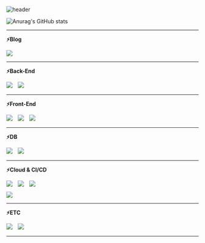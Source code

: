 ![header](https://capsule-render.vercel.app/api?type=cylinder&color=000000&height=150&section=header&text=Back-End%20Developer%0A%EB%82%A8%EA%B1%B4%EC%9A%B1&fontColor=ffffff&fontSize=30&animation=fadeIn&fontAlignY=55)

![Anurag's GitHub stats](https://github-readme-stats.vercel.app/api?username=gunwooknam2023&theme=dark&show_icons=true)

<hr>

<strong>⚡Blog</strong>
<div style="margin-top: 10px; margin-bottom: 10px;">
<a href="https://ngwdeveloper.tistory.com/" target="_blank" rel="noopener noreferrer">
    <img src="https://img.shields.io/badge/tistory-000000?style=flat&logo=tistory&logoColor=white"/>
</a>
</div>

<hr>

<strong>⚡Back-End</strong>
<div style="margin-top: 10px; margin-bottom: 10px;">
    <img src="https://img.shields.io/badge/Java-007396?style=flat&logo=Java&logoColor=white" style="margin-right: 10px;"/>
    <img src="https://img.shields.io/badge/Spring Boot-6DB33F?style=flat&logo=springboot&logoColor=white"/>
</div>

<hr>

<strong>⚡Front-End</strong>
<div style="margin-top: 10px; margin-bottom: 10px;">
    <img src="https://img.shields.io/badge/Html5-E34F26?style=flat&logo=html5&logoColor=white" style="margin-right: 10px;"/>
    <img src="https://img.shields.io/badge/Css3-1572B6?style=flat&logo=css3&logoColor=white" style="margin-right: 10px;"/>
    <img src="https://img.shields.io/badge/Javascript-F7DF1E?style=flat&logo=javascript&logoColor=white"/>
</div>

<hr>

<strong>⚡DB</strong>
<div style="margin-top: 10px; margin-bottom: 10px;">
    <img src="https://img.shields.io/badge/Mysql-4479A1?style=flat&logo=mysql&logoColor=white" style="margin-right: 10px;"/>
    <img src="https://img.shields.io/badge/Redis-DC382D?style=flat&logo=redis&logoColor=white"/>
</div>
<hr>

<strong>⚡Cloud & CI/CD</strong>
<div style="margin-top: 10px; margin-bottom: 10px;">
    <img src="https://img.shields.io/badge/Amazon EC2-FF9900?style=flat&logo=amazonec2&logoColor=white" style="margin-right: 10px;"/>
    <img src="https://img.shields.io/badge/Amazon RDS-527FFF?style=flat&logo=amazonrds&logoColor=white" style="margin-right: 10px;"/>
    <img src="https://img.shields.io/badge/Amazon S3-569A31?style=flat&logo=amazons3&logoColor=white"/>
</div>
<div style="margin-top: 10px; margin-bottom: 10px;">
    <img src="https://img.shields.io/badge/Github Actions-2088FF?style=flat&logo=githubactions&logoColor=white"/>
</div>

<hr>

<strong>⚡ETC</strong>
<div style="margin-top: 10px; margin-bottom: 10px;">
    <img src="https://img.shields.io/badge/Github-181717?style=flat&logo=github&logoColor=white" style="margin-right: 10px;"/>
    <img src="https://img.shields.io/badge/Slack-4A154B?style=flat&logo=slack&logoColor=white"/>
</div>
<hr>








<!--
**gunwooknam2023/gunwooknam2023** is a ✨ _special_ ✨ repository because its `README.md` (this file) appears on your GitHub profile.

Here are some ideas to get you started:

- 🔭 I’m currently working on ...
- 🌱 I’m currently learning ...
- 👯 I’m looking to collaborate on ...
- 🤔 I’m looking for help with ...
- 💬 Ask me about ...
- 📫 How to reach me: ...
- 😄 Pronouns: ...
- ⚡ Fun fact: ...
-->

